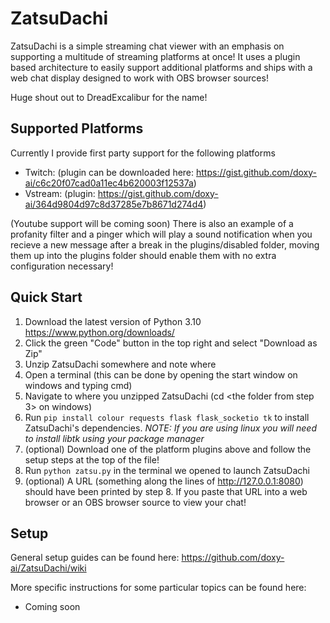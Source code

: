# ZatsuDachi

ZatsuDachi is a simple streaming chat viewer with an emphasis on supporting a multitude of streaming platforms at once! It uses a plugin based architecture to easily support additional platforms and ships with a web chat display designed to work with OBS browser sources!

Huge shout out to DreadExcalibur for the name!

## Supported Platforms

Currently I provide first party support for the following platforms
* Twitch: (plugin can be downloaded here: https://gist.github.com/doxy-ai/c6c20f07cad0a11ec4b620003f12537a)
* Vstream: (plugin: https://gist.github.com/doxy-ai/364d9804d97c8d37285e7b8671d274d4)

(Youtube support will be coming soon)
There is also an example of a profanity filter and a pinger which will play a sound notification when you recieve a new message after a break in the plugins/disabled folder, moving them up into the plugins  folder should enable them with no extra configuration necessary!

## Quick Start

1) Download the latest version of Python 3.10 https://www.python.org/downloads/
2) Click the green "Code" button in the top right and select "Download as Zip"
3) Unzip ZatsuDachi somewhere and note where
4) Open a terminal (this can be done by opening the start window on windows and typing cmd)
5) Navigate to where you unzipped ZatsuDachi (cd <the folder from step 3> on windows)
6) Run `pip install colour requests flask flask_socketio tk` to install ZatsuDachi's dependencies. 
*NOTE: If you are using linux you will need to install libtk using your package manager*
7) (optional) Download one of the platform plugins above and follow the setup steps at the top of the file!
8) Run `python zatsu.py` in the terminal we opened to launch ZatsuDachi
9) (optional) A URL (something along the lines of http://127.0.0.1:8080) should have been printed by step 8. If you paste that URL into a web browser or an OBS browser source to view your chat! 


## Setup

General setup guides can be found here: https://github.com/doxy-ai/ZatsuDachi/wiki

More specific instructions for some particular topics can be found here:
* Coming soon
